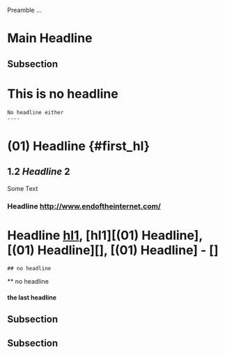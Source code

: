 Preamble ...

Main Headline
=========

Subsection
--

This is no headline
=

    No headline either
    ----

# (01) Headline {#first_hl}

## 1.2 _Headline_ **2**
Some Text

### Headline <http://www.endoftheinternet.com/>

# Headline [hl1](#first_hl), [hl1][(01) Headline], [(01) Headline][], [(01) Headline] - []

    ## no headline

** no headline

#### the last headline

## Subsection

## Subsection